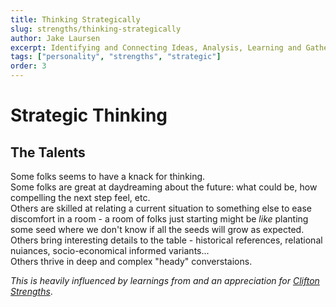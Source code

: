 ```yaml
---
title: Thinking Strategically
slug: strengths/thinking-strategically
author: Jake Laursen
excerpt: Identifying and Connecting Ideas, Analysis, Learning and Gathering Info...
tags: ["personality", "strengths", "strategic"]
order: 3
---
```


# Strategic Thinking
## The Talents
Some folks seems to have a knack for thinking.  
Some folks are great at daydreaming about the future: what could be, how compelling the next step feel, etc.  
Others are skilled at relating a current situation to something else to ease discomfort in a room - a room of folks just starting might be _like_ planting some seed where we don't know if all the seeds will grow as expected.  
Others bring interesting details to the table - historical references, relational nuiances, socio-economical informed variants...  
Others thrive in deep and complex "heady" converstaions.  


_This is heavily influenced by learnings from and an appreciation for [Clifton Strengths](https://www.gallup.com/cliftonstrengths)_.  